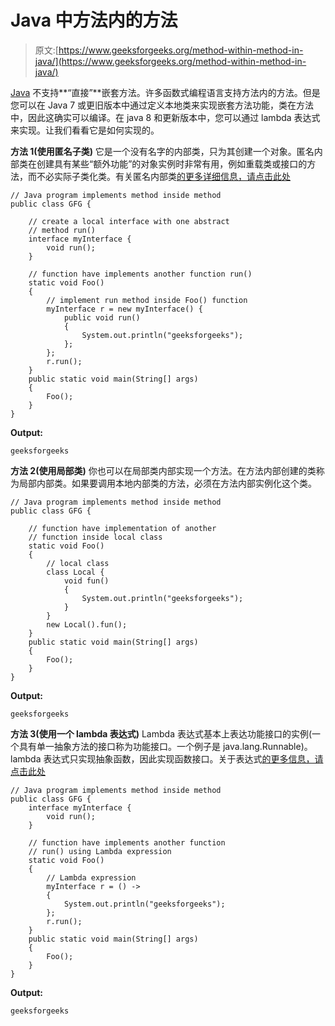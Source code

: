 # Java 中方法内的方法

> 原文:[https://www.geeksforgeeks.org/method-within-method-in-java/](https://www.geeksforgeeks.org/method-within-method-in-java/)

[Java](https://www.geeksforgeeks.org/java/) 不支持**“直接”**嵌套方法。许多函数式编程语言支持方法内的方法。但是您可以在 Java 7 或更旧版本中通过定义本地类来实现嵌套方法功能，类在方法中，因此这确实可以编译。在 java 8 和更新版本中，您可以通过 lambda 表达式来实现。让我们看看它是如何实现的。

**方法 1(使用匿名子类)**
它是一个没有名字的内部类，只为其创建一个对象。匿名内部类在创建具有某些“额外功能”的对象实例时非常有用，例如重载类或接口的方法，而不必实际子类化类。有关匿名内部类[的更多详细信息，请点击此处](https://www.geeksforgeeks.org/anonymous-inner-class-java/)

```
// Java program implements method inside method
public class GFG {

    // create a local interface with one abstract
    // method run()
    interface myInterface {
        void run();
    }

    // function have implements another function run()
    static void Foo()
    {
        // implement run method inside Foo() function
        myInterface r = new myInterface() {
            public void run()
            {
                System.out.println("geeksforgeeks");
            };
        };
        r.run();
    }
    public static void main(String[] args)
    {
        Foo();
    }
}
```

**Output:**

```
geeksforgeeks

```

**方法 2(使用局部类)**
你也可以在局部类内部实现一个方法。在方法内部创建的类称为局部内部类。如果要调用本地内部类的方法，必须在方法内部实例化这个类。

```
// Java program implements method inside method
public class GFG {

    // function have implementation of another 
    // function inside local class
    static void Foo()
    {
        // local class
        class Local {
            void fun()
            {
                System.out.println("geeksforgeeks");
            }
        }
        new Local().fun();
    }
    public static void main(String[] args)
    {
        Foo();
    }
}
```

**Output:**

```
geeksforgeeks

```

**方法 3(使用一个 lambda 表达式)**
Lambda 表达式基本上表达功能接口的实例(一个具有单一抽象方法的接口称为功能接口。一个例子是 java.lang.Runnable)。lambda 表达式只实现抽象函数，因此实现函数接口。关于表达式[的更多信息，请点击此处](https://www.geeksforgeeks.org/lambda-expressions-java-8/)

```
// Java program implements method inside method
public class GFG {
    interface myInterface {
        void run();
    }

    // function have implements another function
    // run() using Lambda expression
    static void Foo()
    {
        // Lambda expression
        myInterface r = () ->
        {
            System.out.println("geeksforgeeks");
        };
        r.run();
    }
    public static void main(String[] args)
    {
        Foo();
    }
}
```

**Output:**

```
geeksforgeeks

```